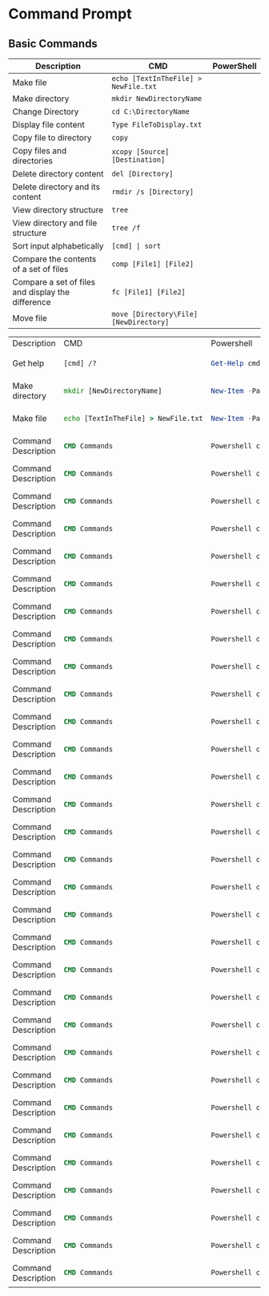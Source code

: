 # Command Prompt

## Basic Commands

| **Description** | **CMD** | **PowerShell** |
|-----------------|-------------|------------|
| Make file |  `echo [TextInTheFile] > NewFile.txt` |
| Make directory | `mkdir NewDirectoryName` |
| Change Directory | `cd C:\DirectoryName` |  
| Display file content | `Type FileToDisplay.txt` | 
| Copy file to directory | `copy` |
| Copy files and directories | `xcopy [Source] [Destination]` |
| Delete directory content | `del [Directory]` |
| Delete directory and its content | `rmdir /s [Directory]` |
| View directory structure | `tree` | 
| View directory and file structure | `tree /f` |
| Sort input alphabetically | `[cmd] \| sort` |
| Compare the contents of a set of files | `comp [File1] [File2]` |
| Compare a set of files and display the difference | `fc [File1] [File2]` |
| Move file | `move [Directory\File] [NewDirectory]` |





<table>
<tr>
<td> Description </td> <td> CMD </td> <td> Powershell </td>
</tr>

<tr> <copy from here>
<td> Get help </td>
<td>

```cmd
[cmd] /?
```

<td>

```Powershell
Get-Help cmdlet -full
```

</td>
</tr> <copy from here>

<tr> <copy from here>
<td> Make directory </td>
<td>

```cmd
mkdir [NewDirectoryName]
```

<td>

```Powershell
New-Item -Path C:\[DirectoryName] -ItemType directory
```

</td>
</tr> <copy from here>

<tr> <copy from here>
<td> Make file </td>
<td>

```cmd
echo [TextInTheFile] > NewFile.txt
```

<td>

```Powershell
New-Item -Path 'C:\[Path] [File].[extention]' -ItemType File
```

</td>
</tr> <copy from here>

<tr> <copy from here>
<td> Command Description </td>
<td>

```cmd
CMD Commands
```

<td>

```Powershell
Powershell code
```

</td>
</tr> <copy from here>

<tr> <copy from here>
<td> Command Description </td>
<td>

```cmd
CMD Commands
```

<td>

```Powershell
Powershell code
```

</td>
</tr> <copy from here>

<tr> <copy from here>
<td> Command Description </td>
<td>

```cmd
CMD Commands
```

<td>

```Powershell
Powershell code
```

</td>
</tr> <copy from here>

<tr> <copy from here>
<td> Command Description </td>
<td>

```cmd
CMD Commands
```

<td>

```Powershell
Powershell code
```

</td>
</tr> <copy from here>

<tr> <copy from here>
<td> Command Description </td>
<td>

```cmd
CMD Commands
```

<td>

```Powershell
Powershell code
```

</td>
</tr> <copy from here>

<tr> <copy from here>
<td> Command Description </td>
<td>

```cmd
CMD Commands
```

<td>

```Powershell
Powershell code
```

</td>
</tr> <copy from here>

<tr> <copy from here>
<td> Command Description </td>
<td>

```cmd
CMD Commands
```

<td>

```Powershell
Powershell code
```

</td>
</tr> <copy from here>

<tr> <copy from here>
<td> Command Description </td>
<td>

```cmd
CMD Commands
```

<td>

```Powershell
Powershell code
```

</td>
</tr> <copy from here>

<tr> <copy from here>
<td> Command Description </td>
<td>

```cmd
CMD Commands
```

<td>

```Powershell
Powershell code
```

</td>
</tr> <copy from here>

<tr> <copy from here>
<td> Command Description </td>
<td>

```cmd
CMD Commands
```

<td>

```Powershell
Powershell code
```

</td>
</tr> <copy from here>

<tr> <copy from here>
<td> Command Description </td>
<td>

```cmd
CMD Commands
```

<td>

```Powershell
Powershell code
```

</td>
</tr> <copy from here>

<tr> <copy from here>
<td> Command Description </td>
<td>

```cmd
CMD Commands
```

<td>

```Powershell
Powershell code
```

</td>
</tr> <copy from here>

<tr> <copy from here>
<td> Command Description </td>
<td>

```cmd
CMD Commands
```

<td>

```Powershell
Powershell code
```

</td>
</tr> <copy from here>

<tr> <copy from here>
<td> Command Description </td>
<td>

```cmd
CMD Commands
```

<td>

```Powershell
Powershell code
```

</td>
</tr> <copy from here>

<tr> <copy from here>
<td> Command Description </td>
<td>

```cmd
CMD Commands
```

<td>

```Powershell
Powershell code
```

</td>
</tr> <copy from here>

<tr> <copy from here>
<td> Command Description </td>
<td>

```cmd
CMD Commands
```

<td>

```Powershell
Powershell code
```

</td>
</tr> <copy from here>

<tr> <copy from here>
<td> Command Description </td>
<td>

```cmd
CMD Commands
```

<td>

```Powershell
Powershell code
```

</td>
</tr> <copy from here>

<tr> <copy from here>
<td> Command Description </td>
<td>

```cmd
CMD Commands
```

<td>

```Powershell
Powershell code
```

</td>
</tr> <copy from here>

<tr> <copy from here>
<td> Command Description </td>
<td>

```cmd
CMD Commands
```

<td>

```Powershell
Powershell code
```

</td>
</tr> <copy from here>

<tr> <copy from here>
<td> Command Description </td>
<td>

```cmd
CMD Commands
```

<td>

```Powershell
Powershell code
```

</td>
</tr> <copy from here>

<tr> <copy from here>
<td> Command Description </td>
<td>

```cmd
CMD Commands
```

<td>

```Powershell
Powershell code
```

</td>
</tr> <copy from here>

<tr> <copy from here>
<td> Command Description </td>
<td>

```cmd
CMD Commands
```

<td>

```Powershell
Powershell code
```

</td>
</tr> <copy from here>

<tr> <copy from here>
<td> Command Description </td>
<td>

```cmd
CMD Commands
```

<td>

```Powershell
Powershell code
```

</td>
</tr> <copy from here>

<tr> <copy from here>
<td> Command Description </td>
<td>

```cmd
CMD Commands
```

<td>

```Powershell
Powershell code
```

</td>
</tr> <copy from here>

<tr> <copy from here>
<td> Command Description </td>
<td>

```cmd
CMD Commands
```

<td>

```Powershell
Powershell code
```

</td>
</tr> <copy from here>

<tr> <copy from here>
<td> Command Description </td>
<td>

```cmd
CMD Commands
```

<td>

```Powershell
Powershell code
```

</td>
</tr> <copy from here>

<tr> <copy from here>
<td> Command Description </td>
<td>

```cmd
CMD Commands
```

<td>

```Powershell
Powershell code
```

</td>
</tr> <copy from here>

<tr> <copy from here>
<td> Command Description </td>
<td>

```cmd
CMD Commands
```

<td>

```Powershell
Powershell code
```

</td>
</tr> <copy from here>

<tr> <copy from here>
<td> Command Description </td>
<td>

```cmd
CMD Commands
```

<td>

```Powershell
Powershell code
```

</td>
</tr> <copy from here>

<tr> <copy from here>
<td> Command Description </td>
<td>

```cmd
CMD Commands
```

<td>

```Powershell
Powershell code
```

</td>
</tr> <copy from here>

<tr> <copy from here>
<td> Command Description </td>
<td>

```cmd
CMD Commands
```

<td>

```Powershell
Powershell code
```

</td>
</tr> <copy from here>

</table>